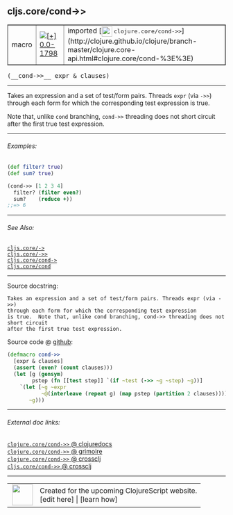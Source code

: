 ## cljs.core/cond->>



 <table border="1">
<tr>
<td>macro</td>
<td><a href="https://github.com/cljsinfo/cljs-api-docs/tree/0.0-1798"><img valign="middle" alt="[+] 0.0-1798" title="Added in 0.0-1798" src="https://img.shields.io/badge/+-0.0--1798-lightgrey.svg"></a> </td>
<td>
imported [<img height="24px" valign="middle" src="http://i.imgur.com/1GjPKvB.png"> <samp>clojure.core/cond->></samp>](http://clojure.github.io/clojure/branch-master/clojure.core-api.html#clojure.core/cond-%3E%3E)
</td>
</tr>
</table>


 <samp>
(__cond->>__ expr & clauses)<br>
</samp>

---

Takes an expression and a set of test/form pairs. Threads `expr` (via `->>`)
through each form for which the corresponding test expression is true.

Note that, unlike `cond` branching, `cond->>` threading does not short circuit
after the first true test expression.

---

###### Examples:

```clj
(def filter? true)
(def sum? true)

(cond->> [1 2 3 4]
  filter? (filter even?)
  sum?    (reduce +))
;;=> 6
```

---

###### See Also:

[`cljs.core/->`](cljs.core_-GT.md)<br>
[`cljs.core/->>`](cljs.core_-GTGT.md)<br>
[`cljs.core/cond->`](cljs.core_cond-GT.md)<br>
[`cljs.core/cond`](cljs.core_cond.md)<br>

---


Source docstring:

```
Takes an expression and a set of test/form pairs. Threads expr (via ->>)
through each form for which the corresponding test expression
is true.  Note that, unlike cond branching, cond->> threading does not short circuit
after the first true test expression.
```


Source code @ [github](https://github.com/clojure/clojure/blob/clojure-1.6.0/src/clj/clojure/core.clj#L6899-L6911):

```clj
(defmacro cond->>
  [expr & clauses]
  (assert (even? (count clauses)))
  (let [g (gensym)
        pstep (fn [[test step]] `(if ~test (->> ~g ~step) ~g))]
    `(let [~g ~expr
           ~@(interleave (repeat g) (map pstep (partition 2 clauses)))]
       ~g)))
```

<!--
Repo - tag - source tree - lines:

 <pre>
clojure @ clojure-1.6.0
└── src
    └── clj
        └── clojure
            └── <ins>[core.clj:6899-6911](https://github.com/clojure/clojure/blob/clojure-1.6.0/src/clj/clojure/core.clj#L6899-L6911)</ins>
</pre>

-->

---



###### External doc links:

[`clojure.core/cond->>` @ clojuredocs](http://clojuredocs.org/clojure.core/cond->>)<br>
[`clojure.core/cond->>` @ grimoire](http://conj.io/store/v1/org.clojure/clojure/1.7.0-beta3/clj/clojure.core/cond-%3E%3E/)<br>
[`clojure.core/cond->>` @ crossclj](http://crossclj.info/fun/clojure.core/cond-%3E%3E.html)<br>
[`cljs.core/cond->>` @ crossclj](http://crossclj.info/fun/cljs.core/cond-%3E%3E.html)<br>

---

 <table>
<tr><td>
<img valign="middle" align="right" width="48px" src="http://i.imgur.com/Hi20huC.png">
</td><td>
Created for the upcoming ClojureScript website.<br>
[edit here] | [learn how]
</td></tr></table>

[edit here]:https://github.com/cljsinfo/cljs-api-docs/blob/master/cljsdoc/cljs.core_cond-GTGT.cljsdoc
[learn how]:https://github.com/cljsinfo/cljs-api-docs/wiki/cljsdoc-files

<!--

This information was too distracting to show to readers, but I'll leave it
commented here since it is helpful to:

- pretty-print the data used to generate this document
- and show how to retrieve that data



The API data for this symbol:

```clj
{:description "Takes an expression and a set of test/form pairs. Threads `expr` (via `->>`)\nthrough each form for which the corresponding test expression is true.\n\nNote that, unlike `cond` branching, `cond->>` threading does not short circuit\nafter the first true test expression.",
 :ns "cljs.core",
 :name "cond->>",
 :signature ["[expr & clauses]"],
 :history [["+" "0.0-1798"]],
 :type "macro",
 :related ["cljs.core/->"
           "cljs.core/->>"
           "cljs.core/cond->"
           "cljs.core/cond"],
 :full-name-encode "cljs.core_cond-GTGT",
 :source {:code "(defmacro cond->>\n  [expr & clauses]\n  (assert (even? (count clauses)))\n  (let [g (gensym)\n        pstep (fn [[test step]] `(if ~test (->> ~g ~step) ~g))]\n    `(let [~g ~expr\n           ~@(interleave (repeat g) (map pstep (partition 2 clauses)))]\n       ~g)))",
          :title "Source code",
          :repo "clojure",
          :tag "clojure-1.6.0",
          :filename "src/clj/clojure/core.clj",
          :lines [6899 6911]},
 :examples [{:id "e07a05",
             :content "```clj\n(def filter? true)\n(def sum? true)\n\n(cond->> [1 2 3 4]\n  filter? (filter even?)\n  sum?    (reduce +))\n;;=> 6\n```"}],
 :full-name "cljs.core/cond->>",
 :clj-symbol "clojure.core/cond->>",
 :docstring "Takes an expression and a set of test/form pairs. Threads expr (via ->>)\nthrough each form for which the corresponding test expression\nis true.  Note that, unlike cond branching, cond->> threading does not short circuit\nafter the first true test expression."}

```

Retrieve the API data for this symbol:

```clj
;; from Clojure REPL
(require '[clojure.edn :as edn])
(-> (slurp "https://raw.githubusercontent.com/cljsinfo/cljs-api-docs/catalog/cljs-api.edn")
    (edn/read-string)
    (get-in [:symbols "cljs.core/cond->>"]))
```

-->
